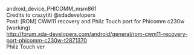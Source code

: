android_device_PHICOMM_msm861<br>
Credits to crazytiti @xdadevelopers<br>
Post: [ROM] CWM11 recovery and Philz Touch port for Phicomm c230w (working)<br>
http://forum.xda-developers.com/android/general/rom-cwm11-recovery-port-phicomm-c230w-t2871370
<br>
Philz Touch ver